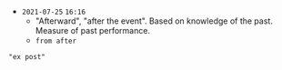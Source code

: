 - `2021-07-25`  `16:16`
	- "Afterward", "after the event". Based on knowledge of the past. Measure of past performance.
	- `from after`
```query 2021-10-16 22:43
"ex post"
```